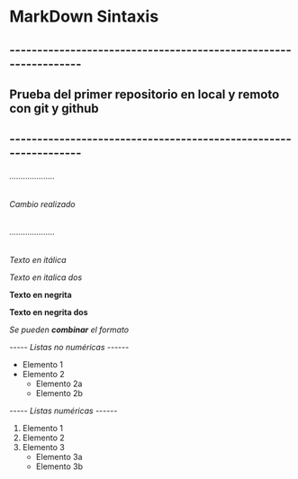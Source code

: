 # MarkDown Sintaxis  
## ----------------------------------------------------------------
## Prueba del primer repositorio en local y remoto con git y github 
## ----------------------------------------------------------------
###### ....................
###### Cambio realizado 
###### ....................

*Texto en itálica*

_Texto en italica dos_

**Texto en negrita**

__Texto en negrita dos__

*Se pueden **combinar** el formato*

*----- Listas no numéricas ------*

*  Elemento 1
*  Elemento 2
   * Elemento 2a
   * Elemento 2b

  *----- Listas numéricas ------*

  1. Elemento 1
  2. Elemento 2
  3. Elemento 3
     * Elemento 3a
     * Elemento 3b
